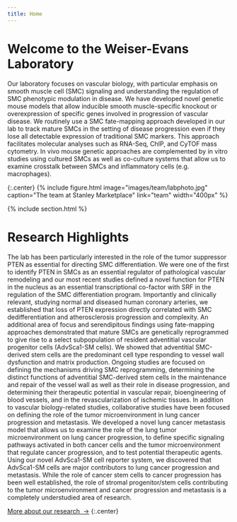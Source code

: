 ```yaml
---
title: Home
---
```


# Welcome to the Weiser-Evans Laboratory
Our laboratory focuses on vascular biology, with particular emphasis on smooth muscle cell (SMC) signaling and understanding the regulation of SMC phenotypic modulation in disease. We have developed novel genetic mouse models that allow inducible smooth muscle-specific knockout or overexpression of specific genes involved in progression of vascular disease. We routinely use a SMC fate-mapping approach developed in our lab to track mature SMCs in the setting of disease progression even if they lose all detectable expression of traditional SMC markers. This approach facilitates molecular analyses such as RNA-Seq, ChIP, and CyTOF mass cytometry. In vivo mouse genetic approaches are complemented by in vitro studies using cultured SMCs as well as co-culture systems that allow us to examine crosstalk between SMCs and inflammatory cells (e.g. macrophages).

{:.center}
{%
  include figure.html
  image="images/team/labphoto.jpg"
  caption="The team at Stanley Marketplace"
  link="team"
  width="400px"
%}

{% include section.html %}

# Research Highlights

The lab has been particularly interested in the role of the tumor suppressor PTEN as essential for directing SMC differentiation. We were one of the first to identify PTEN in SMCs as an essential regulator of pathological vascular remodeling and our most recent studies defined a novel function for PTEN in the nucleus as an essential transcriptional co-factor with SRF in the regulation of the SMC differentiation program. Importantly and clinically relevant, studying normal and diseased human coronary arteries, we established that loss of PTEN expression directly correlated with SMC dedifferentiation and atherosclerosis progression and complexity. An additional area of focus and serendipitous findings using fate-mapping approaches demonstrated that mature SMCs are genetically reprogrammed to give rise to a select subpopulation of resident adventitial vascular progenitor cells (AdvSca1-SM cells). We showed that adventitial SMC-derived stem cells are the predominant cell type responding to vessel wall dysfunction and matrix production. Ongoing studies are focused on defining the mechanisms driving SMC reprogramming, determining the distinct functions of adventitial SMC-derived stem cells in the maintenance and repair of the vessel wall as well as their role in disease progression, and determining their therapeutic potential in vascular repair, bioengineering of blood vessels, and in the revascularization of ischemic tissues. In addition to vascular biology-related studies, collaborative studies have been focused on defining the role of the tumor microenvironment in lung cancer progression and metastasis. We developed a novel lung cancer metastasis model that allows us to examine the role of the lung tumor microenvironment on lung cancer progression, to define specific signaling pathways activated in both cancer cells and the tumor microenvironment that regulate cancer progression, and to test potential therapeutic agents. Using our novel AdvSca1-SM cell reporter system, we discovered that AdvSca1-SM cells are major contributors to lung cancer progression and metastasis. While the role of cancer stem cells to cancer progression has been well established, the role of stromal progenitor/stem cells contributing to the tumor microenvironment and cancer progression and metastasis is a completely understudied area of research.

[More about our research &nbsp;→](research)
{:.center}
